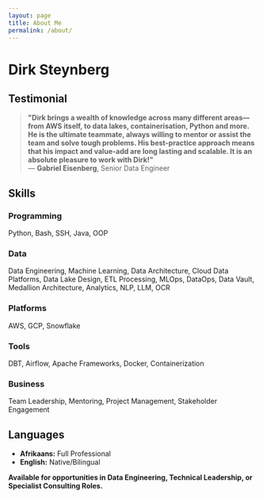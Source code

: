 ```yaml
---
layout: page
title: About Me
permalink: /about/
---
```


# Dirk Steynberg

## Testimonial

> **"Dirk brings a wealth of knowledge across many different areas—from AWS itself, to data lakes, containerisation, Python and more. He is the ultimate teammate, always willing to mentor or assist the team and solve tough problems. His best-practice approach means that his impact and value-add are long lasting and scalable. It is an absolute pleasure to work with Dirk!"**  
> — **Gabriel Eisenberg**, Senior Data Engineer

## Skills

### Programming
Python, Bash, SSH, Java, OOP

### Data
Data Engineering, Machine Learning, Data Architecture, Cloud Data Platforms, Data Lake Design, ETL Processing, MLOps, DataOps, Data Vault, Medallion Architecture, Analytics, NLP, LLM, OCR

### Platforms
AWS, GCP, Snowflake

### Tools
DBT, Airflow, Apache Frameworks, Docker, Containerization

### Business
Team Leadership, Mentoring, Project Management, Stakeholder Engagement

## Languages

- **Afrikaans:** Full Professional
- **English:** Native/Bilingual

**Available for opportunities in Data Engineering, Technical Leadership, or Specialist Consulting Roles.**
